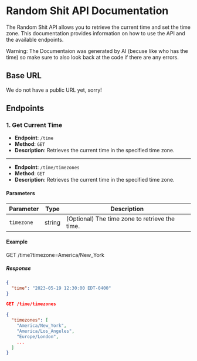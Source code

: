 # Random Shit API Documentation

The Random Shit API allows you to retrieve the current time and set the time zone. This documentation provides information on how to use the API and the available endpoints.

Warning: The Documentaion was generated by AI (becuse like who has the time) so make sure to also look back at the code if there are any errors.

## Base URL

We do not have a public URL yet, sorry!

## Endpoints

### 1. Get Current Time

- **Endpoint**: `/time`
- **Method**: `GET`
- **Description**: Retrieves the current time in the specified time zone.
----
- **Endpoint**: `/time/timezones`
- **Method**: `GET`
- **Description**: Retrieves the current time in the specified time zone.

#### Parameters

| Parameter  | Type   | Description                                     |
|------------|--------|-------------------------------------------------|
| `timezone` | string | (Optional) The time zone to retrieve the time.  |

#### Example

GET /time?timezone=America/New_York


##### Response

```json
{
  "time": "2023-05-19 12:30:00 EDT-0400"
}

GET /time/timezones

{
  "timezones": [
    "America/New_York",
    "America/Los_Angeles",
    "Europe/London",
    ...
  ]
}
